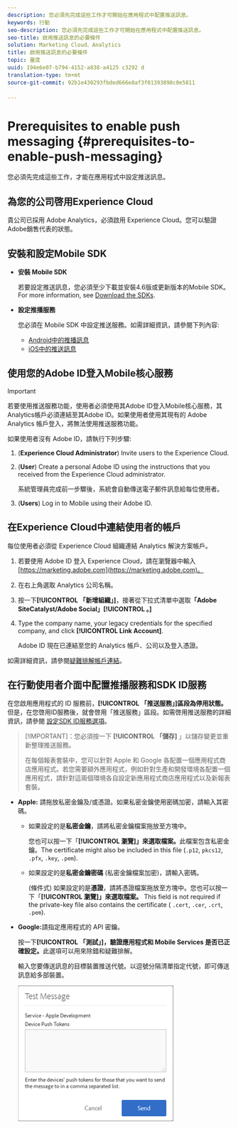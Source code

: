 ```yaml
---
description: 您必須先完成這些工作才可開始在應用程式中配置推送訊息。
keywords: 行動
seo-description: 您必須先完成這些工作才可開始在應用程式中配置推送訊息。
seo-title: 啟用推送訊息的必要條件
solution: Marketing Cloud、Analytics
title: 啟用推送訊息的必要條件
topic: 量度
uuid: 194e6e07-b794-4152-a838-a4125 c3292 d
translation-type: tm+mt
source-git-commit: 92b1e430293fbded666e8af3f01393898c0e5811

---
```



# Prerequisites to enable push messaging {#prerequisites-to-enable-push-messaging}

您必須先完成這些工作，才能在應用程式中設定推送訊息。

## 為您的公司啓用Experience Cloud

貴公司已採用 Adobe Analytics，必須啟用 Experience Cloud。您可以驗證Adobe銷售代表的狀態。

## 安裝和設定Mobile SDK

* **安裝 Mobile SDK**

   若要設定推送訊息，您必須至少下載並安裝4.6版或更新版本的Mobile SDK。For more information, see [Download the SDKs](/help/using/c-manage-app-settings/c-mob-confg-app/t-config-analytics/download-sdk.md).

* **設定推播服務**

   您必須在 Mobile SDK 中設定推送服務。如需詳細資訊，請參閱下列內容:

   * [Android中的推播訊息](/help/android/messaging-main/push-messaging/push-messaging.md)
   * [iOS中的推送訊息](/help/ios/messaging-main/push-messaging/push-messaging.md)

## 使用您的Adobe ID登入Mobile核心服務

>[!IMPORTANT]
>
>若要使用推送服務功能，使用者必須使用其Adobe ID登入Mobile核心服務，其Analytics帳戶必須連結至其Adobe ID。如果使用者使用其現有的 Adobe Analytics 帳戶登入，將無法使用推送服務功能。

如果使用者沒有 Adobe ID，請執行下列步驟:

1. (**Experience Cloud Administrator**) Invite users to the Experience Cloud.

1. (**User**) Create a personal Adobe ID using the instructions that you received from the Experience Cloud administrator.

   系統管理員完成前一步驟後，系統會自動傳送電子郵件訊息給每位使用者。

1. (**Users**) Log in to Mobile using their Adobe ID.

## 在Experience Cloud中連結使用者的帳戶

每位使用者必須從 Experience Cloud 組織連結 Analytics 解決方案帳戶。

1. 若要使用 Adobe ID 登入 Experience Cloud，請在瀏覽器中輸入 [https://marketing.adobe.com](https://marketing.adobe.com)。

1. 在右上角選取 Analytics 公司名稱。

1. 按一下&#x200B;**[!UICONTROL 「新增組織」]**，接著從下拉式清單中選取&#x200B;**「Adobe SiteCatalyst/Adobe Social」[!UICONTROL 。]**

1. Type the company name, your legacy credentials for the specified company, and click **[!UICONTROL Link Account]**.

   Adobe ID 現在已連結至您的 Analytics 帳戶、公司以及登入憑證。

如需詳細資訊，請參閱[疑難排解帳戶連結](https://marketing.adobe.com/resources/help/en_US/mcloud/organizations.html)。

## 在行動使用者介面中配置推播服務和SDK ID服務

在您啟用應用程式的 ID 服務前，**[!UICONTROL 「推送服務」]區段為停用狀態。**&#x200B;但是，在您啓用ID服務後，就會啓用「推送服務」區段。如需啓用推送服務的詳細資訊，請參閱 [設定SDK ID服務選項](/help/using/c-manage-app-settings/c-mob-confg-app/t-config-visitor.md)。

>[!IMPORTANT]：您必須按一下 **[!UICONTROL 「儲存]** 」以儲存變更並重新整理推送服務。
>
>在每個報表套裝中，您可以針對 Apple 和 Google 各配置一個應用程式商店應用程式。若您需要額外應用程式，例如針對生產和開發環境各配置一個應用程式，請針對這兩個環境各自設定新應用程式商店應用程式以及新報表套裝。

* **Apple:** 請拖放私密金鑰及/或憑證。如果私密金鑰使用密碼加密，請輸入其密碼。

   * 如果設定的是&#x200B;**私密金鑰**，請將私密金鑰檔案拖放至方塊中。

      您也可以按一下「**[!UICONTROL 瀏覽]」來選取檔案。**&#x200B;此檔案包含私密金鑰。The certificate might also be included in this file (`.p12`, `pkcs12`, `.pfx`, `.key`, `.pem`).

   * 如果設定的是&#x200B;**私密金鑰密碼** (私密金鑰檔案加密)，請輸入密碼。

      (條件式) 如果設定的是&#x200B;**憑證**，請將憑證檔案拖放至方塊中。您也可以按一下「**[!UICONTROL 瀏覽]」來選取檔案。** This field is not required if the private-key file also contains the certificate ( `.cert`, `.cer`, `.crt`, `.pem`).

* **Google:**&#x200B;請指定應用程式的 API 密鑰。

   按一下&#x200B;**[!UICONTROL 「測試」]，驗證應用程式和 Mobile Services 是否已正確設定。**&#x200B;此選項可以用來除錯和疑難排解。

   輸入您要傳送訊息的目標裝置推送代號。以逗號分隔清單指定代號，即可傳送訊息給多部裝置。

   ![推播測試訊息](assets/push_test_list.png)
